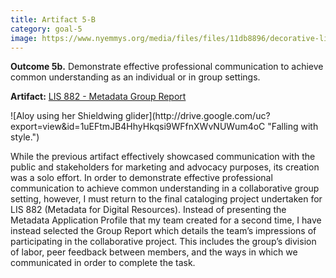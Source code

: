 ```yaml
---
title: Artifact 5-B
category: goal-5
image: https://www.nyemmys.org/media/files/files/11db8896/decorative-line-break-29.png
---
```


**Outcome 5b.** Demonstrate effective professional communication to achieve common understanding as an individual or in group settings. 

**Artifact:** [LIS 882 - Metadata Group Report](https://docs.google.com/document/d/13vdeVwUdgz7EI8KXSsip7UOCA9-xEa1uZE4P0T4whoA/edit?usp=sharing)

<div class="image-right" markdown="1">
![Aloy using her Shieldwing glider](http://drive.google.com/uc?export=view&id=1uEFtmJB4HhyHkqsi9WFfnXWvNUWum4oC "Falling with style.")
</div>

While the previous artifact effectively showcased communication with the public and stakeholders for marketing and advocacy purposes, its creation was a solo effort. In order to demonstrate effective professional communication to achieve common understanding in a collaborative group setting, however, I must return to the final cataloging project undertaken for LIS 882 (Metadata for Digital Resources). Instead of presenting the Metadata Application Profile that my team created for a second time, I have instead selected the Group Report which details the team’s impressions of participating in the collaborative project. This includes the group’s division of labor, peer feedback between members, and the ways in which we communicated in order to complete the task.